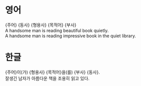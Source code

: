 # 영어
{주어} {동사} {형용사} {목적어} {부사}  
A handsome man is reading beautiful book quietly.  
A handsome man is reading impressive book in the quiet library.  

# 한글
{주어}이(가) {형용사} {목적어}을(를) {부사} {동사}.  
잘생긴 남자가 아름다운 책을 조용히 읽고 있다.  
